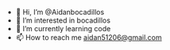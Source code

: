 - 👋 Hi, I’m @Aidanbocadillos
- 👀 I’m interested in bocadillos
- 🌱 I’m currently learning code
- 📫 How to reach me aidan51206@gmail.com

<!---
Aidanbocadillos/Aidanbocadillos is a ✨ special ✨ repository because its `README.md` (this file) appears on your GitHub profile.
You can click the Preview link to take a look at your changes.
--->
